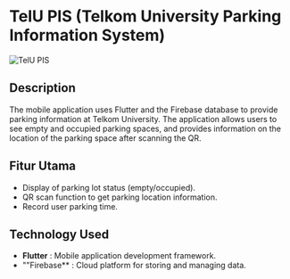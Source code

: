 # TelU PIS (Telkom University Parking Information System)

![TelU PIS](https://github.com/MarcYovian/TelU_PIS/assets/90125356/8b99a3ea-047f-4d4f-826b-dc02d07958c9)

## Description
The mobile application uses Flutter and the Firebase database to provide parking information at Telkom University. The application allows users to see empty and occupied parking spaces, and provides information on the location of the parking space after scanning the QR.

## Fitur Utama
- Display of parking lot status (empty/occupied).
- QR scan function to get parking location information.
- Record user parking time.

## Technology Used
- **Flutter** : Mobile application development framework.
- ""Firebase** : Cloud platform for storing and managing data. 
